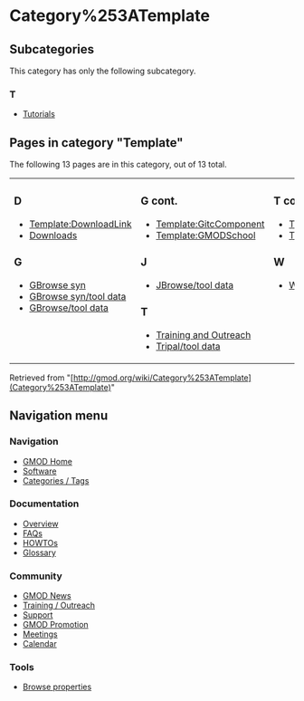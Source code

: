 



<span id="top"></span>




# <span dir="auto">Category%253ATemplate</span>
















## Subcategories

This category has only the following subcategory.



### T

- [Tutorials](Category%253ATutorials "Category%253ATutorials")




## Pages in category "Template"

The following 13 pages are in this category, out of 13 total.



<table style="width: 100%;">
<colgroup>
<col style="width: 33%" />
<col style="width: 33%" />
<col style="width: 33%" />
</colgroup>
<tbody>
<tr class="odd" style="vertical-align: top;">
<td style="width: 33.3%"><h3 id="d">D</h3>
<ul>
<li><a href="Template:DownloadLink"
title="Template:DownloadLink">Template:DownloadLink</a></li>
<li><a href="Downloads" title="Downloads">Downloads</a></li>
</ul>
<h3 id="g">G</h3>
<ul>
<li><a href="GBrowse_syn.1" title="GBrowse syn">GBrowse syn</a></li>
<li><a href="GBrowse_syn/tool_data"
title="GBrowse syn/tool data">GBrowse syn/tool data</a></li>
<li><a href="GBrowse/tool_data" title="GBrowse/tool data">GBrowse/tool
data</a></li>
</ul></td>
<td style="width: 33.3%"><h3 id="g-cont.">G cont.</h3>
<ul>
<li><a href="Template:GitcComponent"
title="Template:GitcComponent">Template:GitcComponent</a></li>
<li><a href="Template:GMODSchool"
title="Template:GMODSchool">Template:GMODSchool</a></li>
</ul>
<h3 id="j">J</h3>
<ul>
<li><a href="JBrowse/tool_data" title="JBrowse/tool data">JBrowse/tool
data</a></li>
</ul>
<h3 id="t-1">T</h3>
<ul>
<li><a href="Training_and_Outreach"
title="Training and Outreach">Training and Outreach</a></li>
<li><a href="Tripal/tool_data" title="Tripal/tool data">Tripal/tool
data</a></li>
</ul></td>
<td style="width: 33.3%"><h3 id="t-cont.">T cont.</h3>
<ul>
<li><a href="Template:TutorialLinks"
title="Template:TutorialLinks">Template:TutorialLinks</a></li>
<li><a href="Template:TutorialList"
title="Template:TutorialList">Template:TutorialList</a></li>
</ul>
<h3 id="w">W</h3>
<ul>
<li><a href="WebApollo/tool_data"
title="WebApollo/tool data">WebApollo/tool data</a></li>
</ul></td>
</tr>
</tbody>
</table>





Retrieved from
"[http://gmod.org/wiki/Category%253ATemplate](Category%253ATemplate)"





## Navigation menu









### Navigation



- <span id="n-GMOD-Home">[GMOD Home](Main_Page)</span>
- <span id="n-Software">[Software](GMOD_Components)</span>
- <span id="n-Categories-.2F-Tags">[Categories /
  Tags](Categories)</span>




### Documentation



- <span id="n-Overview">[Overview](Overview)</span>
- <span id="n-FAQs">[FAQs](Category%253AFAQ)</span>
- <span id="n-HOWTOs">[HOWTOs](Category%253AHOWTO)</span>
- <span id="n-Glossary">[Glossary](Glossary)</span>




### Community



- <span id="n-GMOD-News">[GMOD News](GMOD_News)</span>
- <span id="n-Training-.2F-Outreach">[Training /
  Outreach](Training_and_Outreach)</span>
- <span id="n-Support">[Support](Support)</span>
- <span id="n-GMOD-Promotion">[GMOD Promotion](GMOD_Promotion)</span>
- <span id="n-Meetings">[Meetings](Meetings)</span>
- <span id="n-Calendar">[Calendar](Calendar)</span>




### Tools

- <span id="t-smwbrowselink"><a href="Special%253ABrowse/Category%253ATemplate" rel="smw-browse">Browse
  properties</a></span>





<!-- -->




